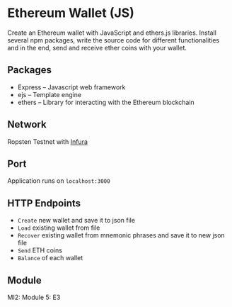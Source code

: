 # Ethereum Wallet (JS)
Create an Ethereum wallet with JavaScript and ethers.js libraries. Install several npm packages, write the source code for different functionalities and in the end, send and receive ether coins with your wallet.  

## Packages
* Express – Javascript web framework
* ejs – Template engine
* ethers – Library for interacting with the Ethereum blockchain

## Network
Ropsten Testnet with [Infura](https://infura.io/)

## Port
Application runs on `localhost:3000`

## HTTP Endpoints
* `Create` new wallet and save it to json file 
* `Load` existing wallet from file
* `Recover` existing wallet from mnemonic phrases and save it to new json file
* `Send` ETH coins
* `Balance` of each wallet

## Module
MI2: Module 5: E3
